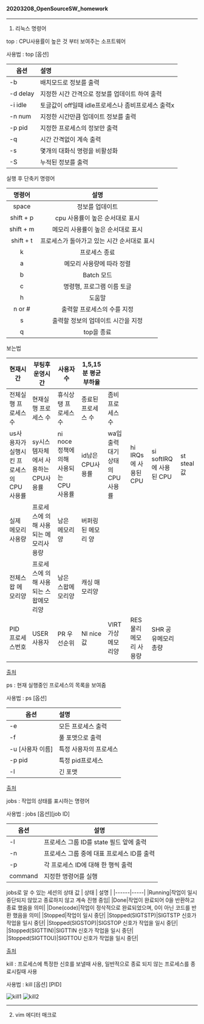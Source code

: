 #### 20203208_OpenSourceSW_homework

---
1) 리눅스 명령어

 top : CPU사용률이 높은 것 부터 보여주는 소프트웨어
 
 사용법 : top [옵션]
 
 | 옵션 | 설명 |
 |------|:-----|
 |-b|배치모드로 정보를 출력|
 |-d delay|지정한 시간 간격으로 정보를 업데이트 하여 출력|
 |-i idle|토글값이 off일때 idle프로세스나 좀비프로세스 출력x|
 |-n num|지정한 시간만큼 업데이트 정보를 출력|
 |-p pid|지정한 프로세스의 정보만 출력|
 |-q|시간 간격없이 계속 출력|
 |-s|몇개의 대화식 명령을 비활성화|
 |-S|누적된 정보를 출력|
 
 실행 후 단축키 명령어
 
 | 명령어 | 설명 |
 |:--:|:--:|
 |space|정보를 업데이트|
 |shift + p|cpu 사용률이 높은 순서대로 표시|
 |shift + m|메모리 사용률이 높은 순서대로 표시|
 |shift + t|프로세스가 돌아가고 있는 시간 순서대로 표시|
 |k|프로세스 종료|
 |a|메모리 사용량에 따라 정렬|
 |b|Batch 모드|
 |c|명령행, 프로그램 이름 토글|
 |h|도움말|
 |n or #|출력할 프로세스의 수를 지정|
 |s|출력할 정보의 업데이트 시간을 지정|
 |q|top을 종료|

 보는법
 
 |현재시간|부팅후 운영시간|사용자수|1,5,15분 평균부하율|||||
 |-|-|-|-|-|-|-|-|
 |전체실행 프로세스 수|현재실행 프로세스 수|휴식상탱 프로세스 수|종료된 프로세스 수|좀비프로세스 수||||
 |us사용자가 실행시킨 프로세스의 CPU사용률|sy시스템자체에서 사용하는 CPU사용률|ni noce정책에의해 사용되는 CPU사용률|id남은 CPU사용률|wa입출력대기 상태의 CPU사용률|hi IRQs에 사용된CPU|si softIRQ에 사용된 CPU|st steal값|
 |실제 메모리 사용량|프로세스에 의해 사용되는 메모리사용량|남은 메모리양|버퍼링된 메모리 양|||||
 |전체스왑 메모리양|프로세스에 의해 사용되는 스왑메모리양|남은 스왑메모리양|캐싱 매모리양|||||
 |PID 프로세스번호|USER 사용자|PR 우선순위|NI nice값|VIRT 가상메모리양|RES 물리메모리 사용량|SHR 공유메모리 총량||
 
 [출처](https://m.blog.naver.com/PostView.naver?isHttpsRedirect=true&blogId=tjrwjd3535&logNo=220873744452 "top")
  
 ps : 현재 실행중인 프로세스의 목록을 보여줌
 
 사용법 : ps [옵션]
 
 | 옵션 | 설명 |
 |------|:-----|
 |-e|모든 프로세스 출력|
 |-f|풀 포맷으로 출력|
 |-u [사용자 이름]|특정 사용자의 프로세스|
 |-p pid|특정 pid프로세스|
 |-l|긴 포맷|
 
 [출처](https://arer.tistory.com/150 "ps")
 
 jobs : 작업의 상태를 표시하는 명령어
 
 사용법 : jobs [옵션][job ID]
 
 | 옵션 | 설명 |
 |------|-----|
 |-l|프로세스 그룹 ID를 state 필드 앞에 출력|
 |-n|프로세스 그룹 중에 대표 프로세스 ID를 출력|
 |-p|각 프로세스 ID에 대해 한 행씩 출력|
 |command|지정한 명령어를 실행|
 
 jobs로 알 수 있는 세션의 상태 값
 | 상태 | 설명 |
 |------|-----|
 |Running|작업이 일시 중단되지 않았고 종료하지 않고 계속 진행 중임|
 |Done|작업이 완료되어 0을 반환하고 종료 했음을 의미|
 |Done(code)|작업이 정삭적으로 완료되었으며, 0이 아닌 코드를 반환 했음을 의미|
 |Stopped|작업이 일시 중단|
 |Stopped(SIGTSTP)|SIGTSTP 신호가 작업을 일시 중단|
 |Stopped(SIGSTOP)|SIGSTOP 신호가 작업을 일시 중단|
 |Stopped(SIGTTIN)|SIGTTIN 신호가 작업을 일시 중단|
 |Stopped(SIGTTOU)|SIGTTOU 신호가 작업을 일시 중단|
 
 [출처](https://shaeod.tistory.com/968 "jobs")
 
 kill : 프로세스에 특정한 신호를 보낼때 사용, 일반적으로 종료 되지 않는 프로세스를 종료시킬때 사용
 
 사용법 : kill [옵션] [PID]
 
 ![kill1](https://user-images.githubusercontent.com/80256817/172020867-2de6c201-1819-4b4a-9181-d42769c09b3c.png)
 ![kill2](https://user-images.githubusercontent.com/80256817/172020884-95fef38d-13c1-4619-afcd-f2e8a4372aef.png)

---
2) vim 에디터 매크로
